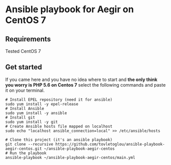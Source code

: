 # Ansible playbook for Aegir on CentOS 7

## Requirements

Tested CentOS 7

## Get started

If you came here and you have no idea where to start and **the only think you worry is PHP 5.6 on Centos 7**  select the following commands and paste it on your terminal.

    # Install EPEL repository (need it for ansible)
    sudo yum install -y epel-release
    # Install Ansible
    sudo yum install -y ansible
    # Install git
    sudo yum install -y git
    # Create Ansible hosts file mapped on localhost
    sudo echo "localhost ansible_connection=local" >> /etc/ansible/hosts
    
    # Clone this project (it's an ansible playbook)
    git clone --recursive https://github.com/tovletoglou/ansible-playbook-aegir-centos.git ~/ansible-playbook-aegir-centos
    # Run the playbook
    ansible-playbook ~/ansible-playbook-aegir-centos/main.yml
